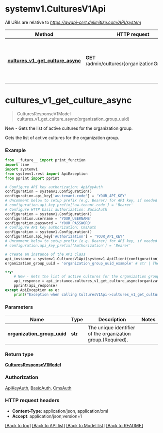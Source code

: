 # systemv1.CulturesV1Api

All URIs are relative to *https://awapi-cert.delimitize.com/API/system*

Method | HTTP request | Description
------------- | ------------- | -------------
[**cultures_v1_get_culture_async**](CulturesV1Api.md#cultures_v1_get_culture_async) | **GET** /admin/cultures/{organizationGroupUuid} | New - Gets the list of active cultures for the organization group.


# **cultures_v1_get_culture_async**
> CulturesResponseV1Model cultures_v1_get_culture_async(organization_group_uuid)

New - Gets the list of active cultures for the organization group.

Gets the list of active cultures for the organization group.

### Example
```python
from __future__ import print_function
import time
import systemv1
from systemv1.rest import ApiException
from pprint import pprint

# Configure API key authorization: ApiKeyAuth
configuration = systemv1.Configuration()
configuration.api_key['aw-tenant-code'] = 'YOUR_API_KEY'
# Uncomment below to setup prefix (e.g. Bearer) for API key, if needed
# configuration.api_key_prefix['aw-tenant-code'] = 'Bearer'
# Configure HTTP basic authorization: BasicAuth
configuration = systemv1.Configuration()
configuration.username = 'YOUR_USERNAME'
configuration.password = 'YOUR_PASSWORD'
# Configure API key authorization: CmsAuth
configuration = systemv1.Configuration()
configuration.api_key['Authorization'] = 'YOUR_API_KEY'
# Uncomment below to setup prefix (e.g. Bearer) for API key, if needed
# configuration.api_key_prefix['Authorization'] = 'Bearer'

# create an instance of the API class
api_instance = systemv1.CulturesV1Api(systemv1.ApiClient(configuration))
organization_group_uuid = 'organization_group_uuid_example' # str | The unique identifier of the organization group.(Required).

try:
    # New - Gets the list of active cultures for the organization group.
    api_response = api_instance.cultures_v1_get_culture_async(organization_group_uuid)
    pprint(api_response)
except ApiException as e:
    print("Exception when calling CulturesV1Api->cultures_v1_get_culture_async: %s\n" % e)
```

### Parameters

Name | Type | Description  | Notes
------------- | ------------- | ------------- | -------------
 **organization_group_uuid** | [**str**](.md)| The unique identifier of the organization group.(Required). | 

### Return type

[**CulturesResponseV1Model**](CulturesResponseV1Model.md)

### Authorization

[ApiKeyAuth](../README.md#ApiKeyAuth), [BasicAuth](../README.md#BasicAuth), [CmsAuth](../README.md#CmsAuth)

### HTTP request headers

 - **Content-Type**: application/json, application/xml
 - **Accept**: application/json;version=1

[[Back to top]](#) [[Back to API list]](../README.md#documentation-for-api-endpoints) [[Back to Model list]](../README.md#documentation-for-models) [[Back to README]](../README.md)

